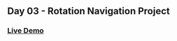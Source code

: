 ## Day 03 - Rotation Navigation Project 

### [Live Demo](https://rotation-navigation.netlify.app/)
